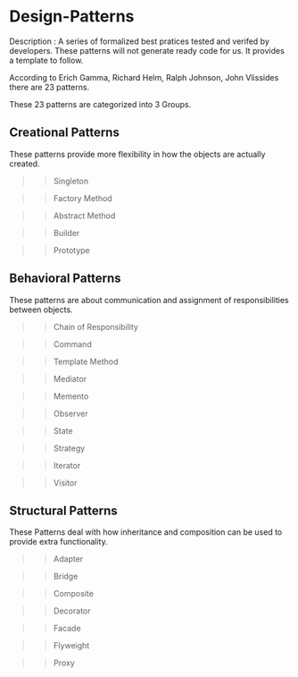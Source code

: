 # Design-Patterns
Description : A series of formalized best pratices tested and verifed by developers.
These patterns will not generate ready code for us. It provides a template to follow.

According to Erich Gamma, Richard Helm, Ralph Johnson, John Vlissides there are 23 patterns.

These 23 patterns are categorized into 3 Groups.

## Creational Patterns
 These patterns provide more flexibility in how the objects are actually created.

 >> Singleton 
 
 >> Factory Method

 >> Abstract Method 
  
 >> Builder

 >> Prototype

## Behavioral Patterns
These patterns are about communication and assignment of responsibilities between objects.
 >> Chain of Responsibility
 
 >> Command

 >> Template Method

 >> Mediator

 >> Memento

 >> Observer

 >> State

 >> Strategy

 >> Iterator

 >> Visitor

## Structural Patterns
These Patterns deal with how inheritance and composition can be used to provide extra functionality.

>> Adapter 

>> Bridge

>> Composite

>> Decorator

>> Facade

>> Flyweight

>> Proxy
